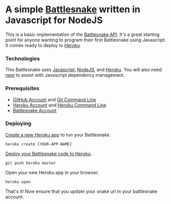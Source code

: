 # A simple [Battlesnake](http://play.battlesnake.com) written in Javascript for NodeJS

This is a basic implementation of the [Battlesnake API](https://docs.battlesnake.com/snake-api). It's a great starting point for anyone wanting to program their first Battlesnake using Javascript. It comes ready to deploy to [Heroku](https://heroku.com/).

### Technologies

This Battlesnake uses [Javascript](https://www.javascript.com/), [NodeJS](https://nodejs.dev/), and [Heroku](https://heroku.com/). You will also need [npm](https://docs.npmjs.com/getting-started/) to assist with Javascript dependency management.

### Prerequisites

* [GitHub Account](https://github.com/) and [Git Command Line](https://www.atlassian.com/git/tutorials/install-git)
* [Heroku Account](https://signup.heroku.com/) and [Heroku Command Line](https://devcenter.heroku.com/categories/command-line)
* [Battlesnake Account](https://play.battlesnake.com)

### Deploying

[Create a new Heroku app](https://devcenter.heroku.com/articles/creating-apps) to run your Battlesnake.

    heroku create [YOUR-APP-NAME]

[Deploy your Battlesnake code to Heroku](https://devcenter.heroku.com/articles/git#deploying-code).

    git push heroku master

Open your new Heroku app in your browser.

    heroku open

That's it! Now ensure that you update your snake url in your battlesnake account.
